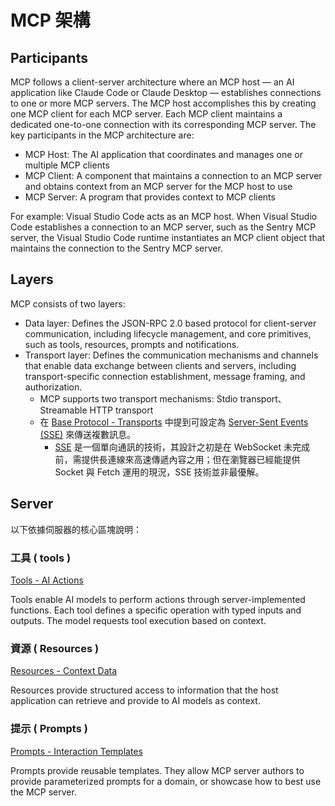 # MCP 架構

## Participants

MCP follows a client-server architecture where an MCP host — an AI application like Claude Code or Claude Desktop — establishes connections to one or more MCP servers. The MCP host accomplishes this by creating one MCP client for each MCP server. Each MCP client maintains a dedicated one-to-one connection with its corresponding MCP server.
The key participants in the MCP architecture are:

+ MCP Host: The AI application that coordinates and manages one or multiple MCP clients
+ MCP Client: A component that maintains a connection to an MCP server and obtains context from an MCP server for the MCP host to use
+ MCP Server: A program that provides context to MCP clients

For example: Visual Studio Code acts as an MCP host. When Visual Studio Code establishes a connection to an MCP server, such as the Sentry MCP server, the Visual Studio Code runtime instantiates an MCP client object that maintains the connection to the Sentry MCP server.

## Layers

MCP consists of two layers:

+ Data layer: Defines the JSON-RPC 2.0 based protocol for client-server communication, including lifecycle management, and core primitives, such as tools, resources, prompts and notifications.
+ Transport layer: Defines the communication mechanisms and channels that enable data exchange between clients and servers, including transport-specific connection establishment, message framing, and authorization.
    - MCP supports two transport mechanisms: Stdio transport、Streamable HTTP transport
    - 在 [Base Protocol - Transports](https://modelcontextprotocol.io/specification/2025-06-18/basic/transports) 中提到可設定為 [Server-Sent Events (SSE)](https://en.wikipedia.org/wiki/Server-sent_events) 來傳送複數訊息。
        + [SSE](https://blackbing.medium.com/%E6%B7%BA%E8%AB%87-server-sent-events-9c81ef21ca8e) 是一個單向通訊的技術，其設計之初是在 WebSocket 未完成前，需提供長連線來高速傳遞內容之用；但在瀏覽器已經能提供 Socket 與 Fetch 運用的現況，SSE 技術並非最優解。

## Server

以下依據伺服器的核心區塊說明：

### 工具 ( tools )

[Tools - AI Actions](https://modelcontextprotocol.io/docs/learn/server-concepts#tools-ai-actions)

Tools enable AI models to perform actions through server-implemented functions. Each tool defines a specific operation with typed inputs and outputs. The model requests tool execution based on context.

### 資源 ( Resources )

[Resources - Context Data](https://modelcontextprotocol.io/docs/learn/server-concepts#resources-context-data)

Resources provide structured access to information that the host application can retrieve and provide to AI models as context.

### 提示 ( Prompts )

[Prompts - Interaction Templates](https://modelcontextprotocol.io/docs/learn/server-concepts#prompts-interaction-templates)

Prompts provide reusable templates. They allow MCP server authors to provide parameterized prompts for a domain, or showcase how to best use the MCP server.
